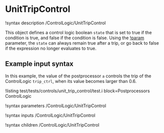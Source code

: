 # UnitTripControl

!syntax description /ControlLogic/UnitTripControl

This object defines a control logic boolean `state` that is set to true if the
condition is true, and false if the condition is false.
Using the [!param](/ControlLogic/UnitTripControl/latch) parameter, the `state` can always remain true
after a trip, or go back to false if the expression no longer evaluates to true.

## Example input syntax

In this example, the value of the postprocessor `a` controls the trip of the ControlLogic `trip_ctrl`,
when its value becomes larger than 0.6.

!listing test/tests/controls/unit_trip_control/test.i block=Postprocessors ControlLogic

!syntax parameters /ControlLogic/UnitTripControl

!syntax inputs /ControlLogic/UnitTripControl

!syntax children /ControlLogic/UnitTripControl
